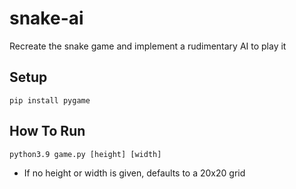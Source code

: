 # snake-ai
Recreate the snake game and implement a rudimentary AI to play it

## Setup
```pip install pygame```

## How To Run
```python3.9 game.py [height] [width]```
- If no height or width is given, defaults to a 20x20 grid

